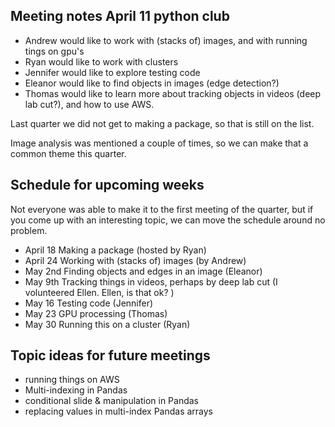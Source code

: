 
## Meeting notes April 11 python club
- Andrew would like to work with (stacks of) images, and with running tings on gpu's
- Ryan would like to work with clusters
- Jennifer would like to explore testing code
- Eleanor would like to find objects in images (edge detection?)
- Thomas would like to learn more about tracking objects in videos (deep lab cut?), and how to use AWS.

Last quarter we did not get to making a package, so that is still on the list.


Image analysis was mentioned a couple of times, so we can make that a common theme this quarter.

## Schedule for upcoming weeks
Not everyone was able to make it to the first meeting of the quarter, but if you come up with an interesting topic, we can move the schedule around no problem.

- April 18 Making a package (hosted by Ryan)
- April 24 Working with (stacks of) images (by Andrew)
- May 2nd Finding objects and edges in an image (Eleanor)
- May 9th Tracking things in videos, perhaps by deep lab cut (I volunteered Ellen. Ellen, is that ok? )
- May 16 Testing code (Jennifer)
- May 23 GPU processing (Thomas)
- May 30 Running this on a cluster (Ryan)

## Topic ideas for future meetings
- running things on AWS
- Multi-indexing in Pandas
- conditional slide & manipulation in Pandas
- replacing values in multi-index Pandas arrays
